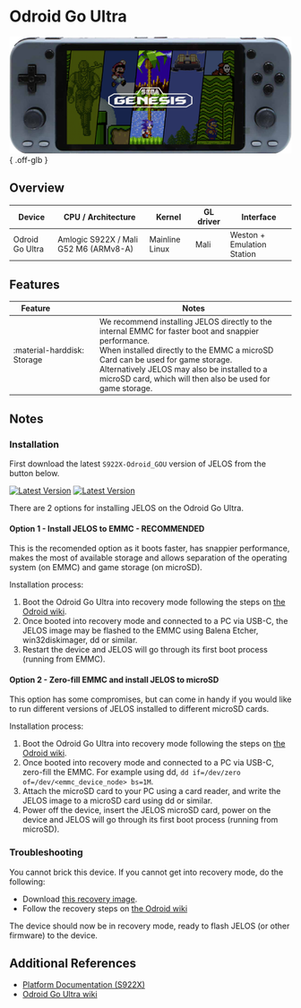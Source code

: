 # Odroid Go Ultra

![](../../_inc/images/devices/hardkernel-odroid-go-ultra.png){ .off-glb }

## Overview

| Device | CPU / Architecture | Kernel | GL driver | Interface |
| -- | -- | -- | -- | -- |
| Odroid Go Ultra | Amlogic S922X / Mali G52 M6 (ARMv8-A) | Mainline Linux | Mali | Weston + Emulation Station |

## Features

| Feature&nbsp;&nbsp;&nbsp;&nbsp;&nbsp;&nbsp;&nbsp;&nbsp;&nbsp;&nbsp;&nbsp;&nbsp;&nbsp;&nbsp;&nbsp;&nbsp; | Notes |
| -- | -- |
| :material-harddisk: Storage | We recommend installing JELOS directly to the internal EMMC for faster boot and snappier performance. <br> When installed directly to the EMMC a microSD Card can be used for game storage. <br> Alternatively JELOS may also be installed to a microSD card, which will then also be used for game storage. |

## Notes

### Installation

First download the latest `S922X-Odroid_GOU` version of JELOS from the button below.

[![Latest Version](https://img.shields.io/github/release/JustEnoughLinuxOS/distribution.svg?labelColor=111111&color=5998FF&label=Latest&style=flat#only-light)](https://github.com/JustEnoughLinuxOS/distribution/releases/latest)
[![Latest Version](https://img.shields.io/github/release/JustEnoughLinuxOS/distribution.svg?labelColor=dddddd&color=5998FF&label=Latest&style=flat#only-dark)](https://github.com/JustEnoughLinuxOS/distribution/releases/latest)

There are 2 options for installing JELOS on the Odroid Go Ultra.

#### Option 1 - Install JELOS to EMMC - RECOMMENDED
This is the recomended option as it boots faster, has snappier performance, makes the most of available storage and allows separation of the operating system (on EMMC) and game storage (on microSD).

Installation process:

1. Boot the Odroid Go Ultra into recovery mode following the steps on [the Odroid wiki](https://wiki.odroid.com/odroid_go_ultra/getting_started/installing_os_image#installation).
2. Once booted into recovery mode and connected to a PC via USB-C, the JELOS image may be flashed to the EMMC using Balena Etcher, win32diskimager, dd or similar.
3. Restart the device and JELOS will go through its first boot process (running from EMMC).

#### Option 2 - Zero-fill EMMC and install JELOS to microSD
This option has some compromises, but can come in handy if you would like to run different versions of JELOS installed to different microSD cards.

Installation process:

1. Boot the Odroid Go Ultra into recovery mode following the steps on [the Odroid wiki](https://wiki.odroid.com/odroid_go_ultra/getting_started/installing_os_image#installation).
2. Once booted into recovery mode and connected to a PC via USB-C, zero-fill the EMMC. For example using dd, `dd if=/dev/zero of=/dev/<emmc_device_node> bs=1M`.
3. Attach the microSD card to your PC using a card reader, and write the JELOS image to a microSD card using dd or similar.
4. Power off the device, insert the JELOS microSD card, power on the device and JELOS will go through its first boot process (running from microSD).

### Troubleshooting

You cannot brick this device. If you cannot get into recovery mode, do the following:

- Download [this recovery image](https://wiki.odroid.com/odroid_go_ultra/os_image/recovery).
- Follow the recovery steps on [the Odroid wiki](https://wiki.odroid.com/odroid_go_ultra/getting_started/recovery_emmc)

The device should now be in recovery mode, ready to flash JELOS (or other firmware) to the device.

## Additional References

- [Platform Documentation (S922X)](https://github.com/JustEnoughLinuxOS/distribution/blob/main/documentation/PER_DEVICE_DOCUMENTATION/S922X)
- [Odroid Go Ultra wiki](https://wiki.odroid.com/odroid_go_ultra/odroid_go_ultra)